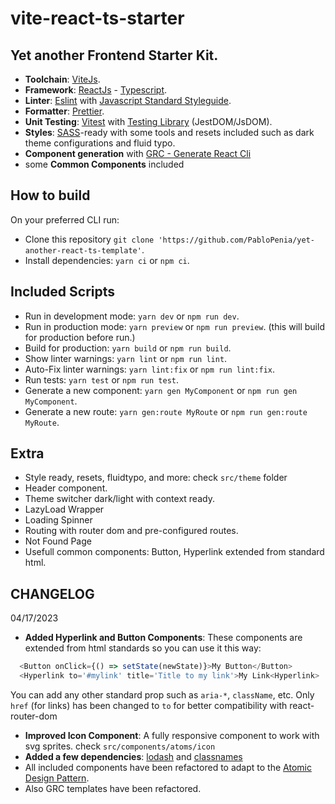 # vite-react-ts-starter

## Yet another Frontend Starter Kit.

- **Toolchain**: [ViteJs](https://vitejs.dev/ 'ViteJS documentation').
- **Framework**: [ReactJs](https://reactjs.org 'React Documentation') - [Typescript](https://typescriptlang.org 'Typescript documentation').
- **Linter**: [Eslint](https://eslint.org 'Eslint documentation') with [Javascript Standard Styleguide](https://standardjs.com/ 'JS Standard style documentation').
- **Formatter**: [Prettier](https://prettier.io 'Prettier documentation').
- **Unit Testing**: [Vitest](https://vitest.org 'Vitest documentation') with [Testing Library](https://testing-library.com/ 'Testing library documentation') (JestDOM/JsDOM).
- **Styles**: [SASS](https://sasslang.org 'Sass documentation')-ready with some tools and resets included such as dark theme configurations and fluid typo.
- **Component generation** with [GRC - Generate React Cli](https://github.com/arminbro/generate-react-cli 'Generate React Clic Documentation')
- some **Common Components** included

## How to build

On your preferred CLI run:

- Clone this repository `git clone 'https://github.com/PabloPenia/yet-another-react-ts-template'`.
- Install dependencies: `yarn ci` or `npm ci`.

## Included Scripts

- Run in development mode: `yarn dev` or `npm run dev`.
- Run in production mode: `yarn preview` or `npm run preview`. (this will build for production before run.)
- Build for production: `yarn build` or `npm run build`.
- Show linter warnings: `yarn lint` or `npm run lint`.
- Auto-Fix linter warnings: `yarn lint:fix` or `npm run lint:fix`.
- Run tests: `yarn test` or `npm run test`.
- Generate a new component: `yarn gen MyComponent` or `npm run gen MyComponent`.
- Generate a new route: `yarn gen:route MyRoute` or `npm run gen:route MyRoute`.

## Extra

- Style ready, resets, fluidtypo, and more: check `src/theme` folder
- Header component.
- Theme switcher dark/light with context ready.
- LazyLoad Wrapper
- Loading Spinner
- Routing with router dom and pre-configured routes.
- Not Found Page
- Usefull common components: Button, Hyperlink extended from standard html.

## CHANGELOG

04/17/2023

- **Added Hyperlink and Button Components**: These components are extended from html standards so you can use it this way:

```ts
  <Button onClick={() => setState(newState)}>My Button</Button>
  <Hyperlink to='#mylink' title='Title to my link'>My Link<Hyperlink>
```

You can add any other standard prop such as `aria-*`, `className`, etc. Only `href` (for links) has been changed to `to` for better compatibility with react-router-dom

- **Improved Icon Component**: A fully responsive component to work with svg sprites. check `src/components/atoms/icon`
- **Added a few dependencies**: [lodash](https://lodash.com/) and [classnames](https://github.com/JedWatson/classnames#readme)
- All included components have been refactored to adapt to the [Atomic Design Pattern](https://www.smashingmagazine.com/2016/12/atomic-design-workflow/).
- Also GRC templates have been refactored.
